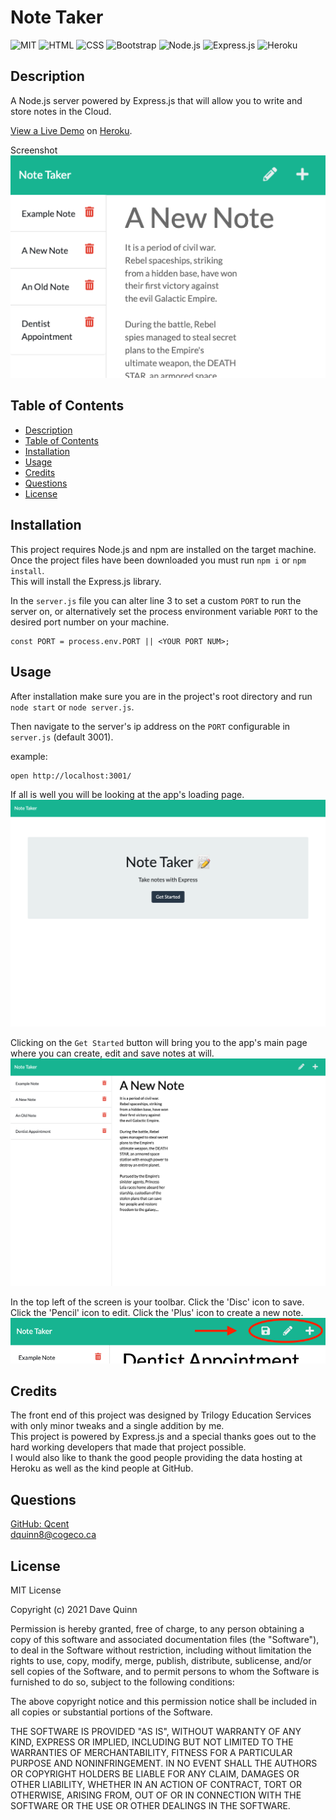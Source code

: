 # Note Taker
 
 ![MIT](https://img.shields.io/badge/License-MIT-orange)  ![HTML](https://img.shields.io/badge/Tech-HTML-lightblue)  ![CSS](https://img.shields.io/badge/Tech-CSS-lightblue)  ![Bootstrap](https://img.shields.io/badge/Tech-Bootstrap-lightblue)  ![Node.js](https://img.shields.io/badge/Tech-Node.js-lightblue)  ![Express.js](https://img.shields.io/badge/Tech-Express.js-lightblue)  ![Heroku](https://img.shields.io/badge/Tech-Heroku-lightblue) 

## Description
A Node.js server powered by Express.js that will allow you to write and store notes in the Cloud.  

[View a Live Demo](https://qcent-note-taker.herokuapp.com/) on [Heroku](https://www.heroku.com/).

Screenshot  
 ![Screenshot Small](./assets/images/app-screenshot-3.png)

## Table of Contents

* [Description](#description)
* [Table of Contents](#table-of-contents)
* [Installation](#installation)
* [Usage](#usage)
* [Credits](#credits)
* [Questions](#questions)
* [License](#license)

## Installation

This project requires Node.js and npm are installed on the target machine.  
Once the project files have been downloaded you must run `npm i` or `npm install`.  
This will install the Express.js library.

In the `server.js` file you can alter line 3 to set a custom `PORT` to run the server on, or alternatively set the process environment variable `PORT` to the desired port number on your machine.
```
const PORT = process.env.PORT || <YOUR PORT NUM>;
```

## Usage

After installation make sure you are in the project's root directory and run `node start` or `node server.js`. 

Then navigate to the server's ip address on the `PORT` configurable in `server.js` (default 3001). 

example:
```
open http://localhost:3001/
```
 If all is well you will be looking at the app's loading page.
 ![Loading Page](./assets/images/app-screenshot-1.png)

 Clicking on the `Get Started` button will bring you to the app's main page where you can create, edit and save notes at will.
 ![Main Page](./assets/images/app-screenshot-2.png)

 In the top left of the screen is your toolbar. Click the 'Disc' icon to save. Click the 'Pencil' icon to edit.  Click the 'Plus' icon to create a new note.  
 ![Toolbar](./assets/images/app-screenshot-toolbar.png)

## Credits
The front end of this project was designed by Trilogy Education Services with only minor tweaks and a single addition by me.  
This project is powered by Express.js and a special thanks goes out to the hard working developers that made that project possible.  
I would also like to thank the good people providing the data hosting at Heroku as well as the kind people at GitHub.

## Questions

[GitHub: Qcent](https://github.com/Qcent)  
dquinn8@cogeco.ca

   
## License

MIT License

Copyright (c) 2021 Dave Quinn

Permission is hereby granted, free of charge, to any person obtaining a copy
of this software and associated documentation files (the "Software"), to deal
in the Software without restriction, including without limitation the rights
to use, copy, modify, merge, publish, distribute, sublicense, and/or sell
copies of the Software, and to permit persons to whom the Software is
furnished to do so, subject to the following conditions:

The above copyright notice and this permission notice shall be included in all
copies or substantial portions of the Software.

THE SOFTWARE IS PROVIDED "AS IS", WITHOUT WARRANTY OF ANY KIND, EXPRESS OR
IMPLIED, INCLUDING BUT NOT LIMITED TO THE WARRANTIES OF MERCHANTABILITY,
FITNESS FOR A PARTICULAR PURPOSE AND NONINFRINGEMENT. IN NO EVENT SHALL THE
AUTHORS OR COPYRIGHT HOLDERS BE LIABLE FOR ANY CLAIM, DAMAGES OR OTHER
LIABILITY, WHETHER IN AN ACTION OF CONTRACT, TORT OR OTHERWISE, ARISING FROM,
OUT OF OR IN CONNECTION WITH THE SOFTWARE OR THE USE OR OTHER DEALINGS IN THE
SOFTWARE.
                 

     
